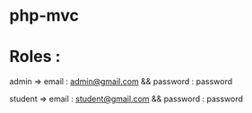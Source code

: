 # php-mvc
# Roles :
  admin   => email    : admin@gmail.com
          && password : password
          
  student => email    : student@gmail.com
          && password : password

